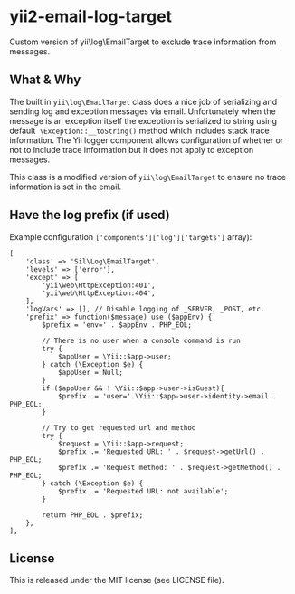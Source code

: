 # yii2-email-log-target
Custom version of yii\log\EmailTarget to exclude trace information from messages.

## What & Why

The built in ```yii\log\EmailTarget``` class does a nice job of serializing and sending log and 
exception messages via email. Unfortunately when the message is an exception itself the exception 
is serialized to string using default``` \Exception::__toString()``` method which includes stack 
trace information. The Yii logger component allows configuration of whether or not to include trace 
information but it does not apply to exception messages.

This class is a modified version of ```yii\log\EmailTarget``` to ensure no trace information 
is set in the email. 

## Have the log prefix (if used)

Example configuration
```['components']['log']['targets']``` array):

    [
        'class' => 'Sil\Log\EmailTarget',
        'levels' => ['error'],
        'except' => [
            'yii\web\HttpException:401',
            'yii\web\HttpException:404',
        ],
        'logVars' => [], // Disable logging of _SERVER, _POST, etc.
        'prefix' => function($message) use ($appEnv) {
            $prefix = 'env=' . $appEnv . PHP_EOL;

            // There is no user when a console command is run
            try {
                $appUser = \Yii::$app->user;
            } catch (\Exception $e) {
                $appUser = Null;
            }
            if ($appUser && ! \Yii::$app->user->isGuest){
                $prefix .= 'user='.\Yii::$app->user->identity->email . PHP_EOL;
            }

            // Try to get requested url and method
            try {
                $request = \Yii::$app->request;
                $prefix .= 'Requested URL: ' . $request->getUrl() . PHP_EOL;
                $prefix .= 'Request method: ' . $request->getMethod() . PHP_EOL;
            } catch (\Exception $e) {
                $prefix .= 'Requested URL: not available';
            }

            return PHP_EOL . $prefix;
        },
    ],

## License

This is released under the MIT license (see LICENSE file).

